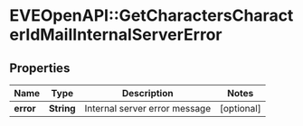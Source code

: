 # EVEOpenAPI::GetCharactersCharacterIdMailInternalServerError

## Properties
Name | Type | Description | Notes
------------ | ------------- | ------------- | -------------
**error** | **String** | Internal server error message | [optional] 


